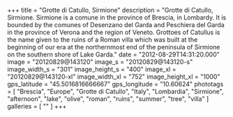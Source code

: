 +++
title = "Grotte di Catullo, Sirmione"
description = "Grotte di Catullo, Sirmione. Sirmione is a comune in the province of Brescia, in Lombardy. It is bounded by the comunes of Desenzano del Garda and Peschiera del Garda in the province of Verona and the region of Veneto. Grottoes of Catullus is the name given to the ruins of a Roman villa which was built at the beginning of our era at the northernmost end of the peninsula of Sirmione on the southern shore of Lake Garda."
date = "2012-08-29T14:31:20.000"
image = "20120829@143120"
image_s = "20120829@143120-s"
image_width_s = "301"
image_height_s = "400"
image_xl = "20120829@143120-xl"
image_width_xl = "752"
image_height_xl = "1000"
gps_latitude = "45.5016816666667"
gps_longitude = "10.60624"
phototags = [ "Brescia", "Europe", "Grotte di Catullo", "Italy", "Lombardia", "Sirmione", "afternoon", "lake", "olive", "roman", "ruins", "summer", "tree", "villa" ]
galleries = [ "" ]
+++
